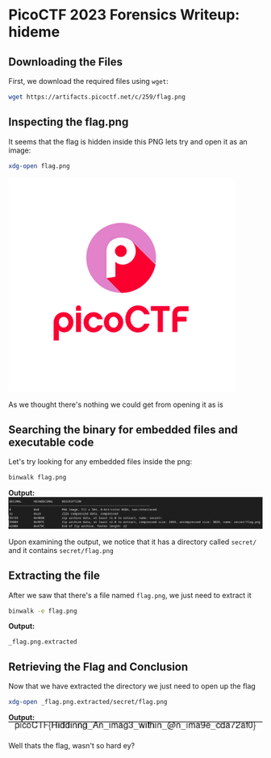 # PicoCTF 2023 Forensics Writeup: hideme

## Downloading the Files
First, we download the required files using `wget`:

```bash
wget https://artifacts.picoctf.net/c/259/flag.png
```

## Inspecting the flag.png
It seems that the flag is hidden inside this PNG lets try and open it as an image:

```bash
xdg-open flag.png
```

<img src="screenshots/preview-screenshot.png">

As we thought there's nothing we could get from opening it as is

## Searching the binary for embedded files and executable code
Let's try looking for any embedded files inside the png:

```bash
binwalk flag.png
```

**Output:**
<img src="screenshots/binwalk_output-screenshot.png">

Upon examining the output, we notice that it has a directory called `secret/` and it contains `secret/flag.png`

## Extracting the file
After we saw that there's a file named `flag.png`, we just need to extract it

```bash
binwalk -e flag.png
```
**Output:**
```
_flag.png.extracted
```

## Retrieving the Flag and Conclusion
Now that we have extracted the directory we just need to open up the flag

```bash
xdg-open _flag.png.extracted/secret/flag.png
```
**Output:**
<img src="screenshots/flag-screenshot.png">

Well thats the flag, wasn't so hard ey?

